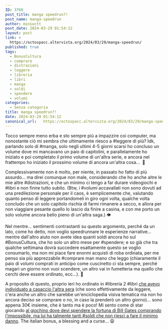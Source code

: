 ```yaml
---
ID: 3760
post_title: manga speedrun?!
post_name: manga-speedrun
author: minioctt
post_date: 2024-03-29 01:54:12
layout: post
link: >
  https://octospacc.altervista.org/2024/03/29/manga-speedrun/
published: true
tags:
  - BonusCultura
  - comprare
  - distrazioni
  - leggere
  - libreria
  - libri
  - manga
  - soldi
  - spendere
  - volumi
categories:
  - Senza categoria
title: manga speedrun?!
date: 2024-03-29 01:54:12
canonical_url:   https://octospacc.altervista.org/2024/03/29/manga-speedrun/
---
```

<!-- wp:paragraph -->
<p>Tocco sempre meno erba e sto sempre più a impazzire coi computer, ma nonostante ciò mi sembra che ultimamente riesco a #leggere di più? Idk, parlando solo di #manga, solo negli ultimi 4-5 giorni scarsi ho concluso un volume dove mi mancavano un paio di capitolini, e parallelamente ho iniziato e poi completato il primo volume di un'altra serie, e ancora nel frattempo ho iniziato il prossimo volume di ancora un'altra cosa...  🤯</p>
<!-- /wp:paragraph -->

<!-- wp:paragraph -->
<p>Complessivamente non è molto, per niente, in passato ho fatto di più assurdo... ma direi comunque non male, considerando che ho anche altre le mie altre #distrazioni, e che un minimo ci tengo a far durare videogiochi e #libri e non finire tutto subito. (Btw, i #volumi accavallati non sono dovuti ad una predilezione personale per il caos, è semplicemente che, valutando quanto penso di leggere portandomeli in giro ogni volta, qualche volta concludo che un solo capitolo rischia di farmi rimanere a secco, e allora per non viaggiare pesante quello lo lascio da finire a casina, e con me porto un solo volume ancora bello pieno di un'altra saga.) 👁️</p>
<!-- /wp:paragraph -->

<!-- wp:paragraph -->
<p>Nel mentre... sentimenti contrastanti su questo argomento, perché da un lato, come ho detto, non voglio speedrunnare le esperienze narrative... mentre dall'altro aiuto non avete idea quanti soldi ancora ho sul #BonusCultura, che ho solo un altro mese per #spendere; e so già che tra qualche settimana dovrà succedere esattamente questo se voglio consumarlo, ma non mi piace fare enormi acquisti di roba ordinata, per me penso sia più apprezzabile #comprare man mano che leggo (chiaramente il paio di volumi comprati in anticipo come cuscinetto ci sta sempre, perché magari un giorno non vuoi scendere, un altro vai in fumetteria ma quello che cerchi deve essere ordinato, ecc...). 🐌</p>
<!-- /wp:paragraph -->

<!-- wp:paragraph -->
<p>A proposito di questo, proprio ieri ho ordinato in #libreria 2 #libri <a href="/microblog-mirror/2024/03/27/libramento-con-pazienza/">che avevo individuato a casaccio l'altra sera</a> (che sono effettivamente da leggere, c'era anche un altro che sarebbe un'enciclopedia visiva tematica ma non ho ancora deciso se comprare o no, in caso la prenderò un altro giorno)... sono appena 30€ insieme, che è tanto ma è poco! Mi sento come di star giocando <a href="https://neal.fun/spend/">al giochino dove devi spendere la fortuna di Bill Gates comprando l'impossibile, ma lui ha talmente tanti #soldi che non riesci a fare il minimo danno</a>. The italian bonus, a blessing and a curse... 😩</p>
<!-- /wp:paragraph -->